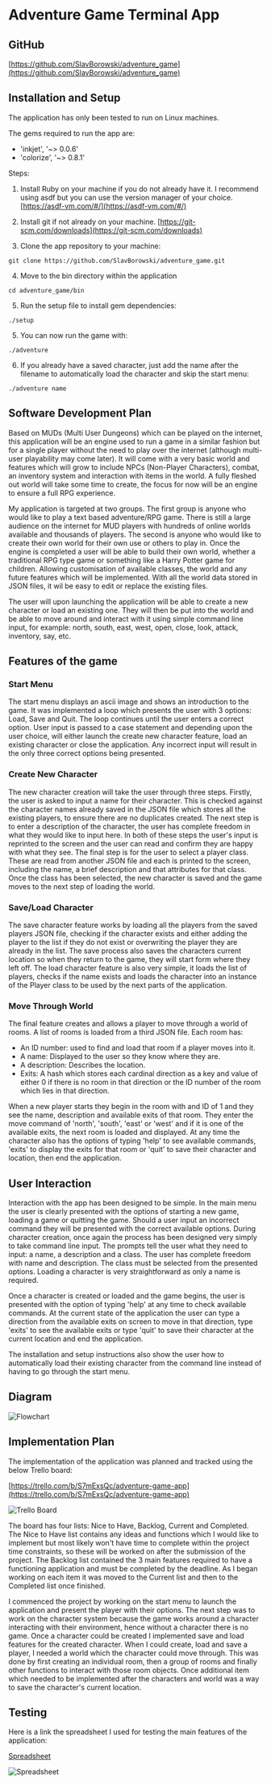 # Adventure Game Terminal App

## GitHub

[https://github.com/SlavBorowski/adventure_game](https://github.com/SlavBorowski/adventure_game)

## Installation and Setup

The application has only been tested to run on Linux machines.

The gems required to run the app are:

- 'inkjet', '~> 0.0.6'
- 'colorize', '~> 0.8.1'

Steps:

1. Install Ruby on your machine if you do not already have it. I recommend using asdf but you can use the version manager of your choice. [https://asdf-vm.com/#/](https://asdf-vm.com/#/)

2. Install git if not already on your machine. [https://git-scm.com/downloads](https://git-scm.com/downloads)

3. Clone the app repository to your machine:
``` 
git clone https://github.com/SlavBorowski/adventure_game.git
```

4. Move to the bin directory within the application
```
cd adventure_game/bin

```
5. Run the setup file to install gem dependencies:
```
./setup
```

5. You can now run the game with:
```
./adventure
```

6. If you already have a saved character, just add the name after the filename to automatically load the character and skip the start menu:
 ```
./adventure name
```

## Software Development Plan

Based on MUDs (Multi User Dungeons) which can be played on the internet, this application will be an engine used to run a game in a similar fashion but for a single player without the need to play over the internet (although multi-user playability may come later). It will come with a very basic world and features which will grow to include NPCs (Non-Player Characters), combat, an inventory system and interaction with items in the world. A fully fleshed out world will take some time to create, the focus for now will be an engine to ensure a full RPG experience.

My application is targeted at two groups. The first group is anyone who would like to play a text based adventure/RPG game. There is still a large audience on the internet for MUD players with hundreds of online worlds available and thousands of players.  The second is anyone who would like to create their own world for their own use or others to play in. Once the engine is completed a user will be able to build their own world, whether a traditional RPG type game or something like a Harry Potter game for children. Allowing customisation of  available classes, the world and any future features which will be implemented. With all the world data stored in JSON files, it wil be easy to edit or replace the existing files.

The user will upon launching the application will be able to create a new character or load an existing one. They will then be put into the world and be able to move around and interact with it using simple command line input, for example: north, south, east, west, open, close, look, attack, inventory, say, etc.


## Features of the game

### Start Menu

The start menu displays an ascii image and shows an introduction to the game. It was implemented a loop which presents the user with 3 options: Load, Save and Quit. The loop continues until the user enters a correct option. User input is passed to a case statement and depending upon the user choice, will either launch the create new character feature, load an existing character or close the application. Any incorrect input will result in the only three correct options being presented.

### Create New Character

The new character creation will take the user through three steps. Firstly, the user is asked to input a name for their character. This is checked against the character names already saved in the JSON file which stores all the existing players, to ensure there are no duplicates created. The next step is to enter a description of the character, the user has complete freedom in what they would like to input here. In both of these steps the user's input is reprinted to the screen and the user can read and confirm they are happy with what they see. The final step is for the user to select a player class. These are read from another JSON file and each is printed to the screen, including the name, a brief description and that attributes for that class. Once the class has been selected, the new character is saved and the game moves to the next step of loading the world.

### Save/Load Character

The save character feature works by loading all the players from the saved players JSON file, checking if the character exists and either adding the player to the list if they do not exist or overwriting the player they are already in the list. The save process also saves the characters current location so when they return to the game, they will start form where they left off. The load character feature is also very simple, it loads the list of players, checks if the name exists and loads the character into an instance of the Player class to be used by the next parts of the application. 

### Move Through World

The final feature creates and allows a player to move through a world of rooms. A list of rooms is loaded from a third JSON file. Each room has:
- An ID number: used to find and load that room if a player moves into it.
- A name: Displayed to the user so they know where they are.
- A description: Describes the location.
- Exits: A hash which stores each cardinal direction as a key and value of either 0 if there is no room in that direction or the ID number of the room which lies in that direction.

When a new player starts they begin in the room with and ID of 1 and they see the name, description and available exits of that room. They enter the move command of 'north', 'south', 'east' or 'west' and if it is one of the available exits, the next room is loaded and displayed. At any time the character also has the options of typing 'help' to see available commands, 'exits' to display the exits for that room or 'quit' to save their character and location, then end the application.

## User Interaction

Interaction with the app has been designed to be simple. In the main menu the user is clearly presented with the options of starting a new game, loading a game or quitting the game. Should a user input an incorrect command they will be presented with the correct available options. During character creation, once again the process has been designed very simply to take command line input. The prompts tell the user what they need to input: a name, a description and a class. The user has complete freedom with name and description. The class must be selected from the presented options. Loading a character is very straightforward as only a name is required.

Once a character is created or loaded and the game begins, the user is presented with the option of typing 'help' at any time to check available commands. At the current state of the application the user can type a direction from the available exits on screen to move in that direction, type 'exits' to see the available exits or type 'quit' to save their character at the current location and end the application.

The installation and setup instructions also show the user how to automatically load their existing character from the command line instead of having to go through the start menu.

## Diagram
![Flowchart](./docs/Adventure_Game.png)

## Implementation Plan

The implementation of the application was planned and tracked using the below Trello board:

[https://trello.com/b/S7mExsQc/adventure-game-app](https://trello.com/b/S7mExsQc/adventure-game-app)

![Trello Board](./docs/Trello_screen.png)

The board has four lists: Nice to Have, Backlog, Current and Completed. The Nice to Have list contains any ideas and functions which I would like to implement but most likely won't have time to complete within the project time constraints, so these will be worked on after the submission of the project. The Backlog list contained the 3 main features required to have a functioning application and must be completed by the deadline. As I began working on each item it was moved to the Current list and then to the Completed list once finished.

I commenced the project by working on the start menu to launch the application and present the player with their options. The next step was to work on the character system because the game works around a character interacting with their environment, hence without a character there is no game. Once a character could be created I implemented save and load features for the created character. When I could create, load and save a player, I needed a world which the character could move through. This was done by first creating an individual room, then a group of rooms and finally other functions to interact with those room objects. Once additional item which needed to be implemented after the characters and world was a way to save the character's current location.

## Testing

Here is a link the spreadsheet I used for testing the main features of the application:

[Spreadsheet](https://docs.google.com/spreadsheets/d/1esvwRxVkNWoOt7-0wz5ZR_gOTAm72TgjYmicg-1YpII/edit?usp=sharing)

![Spreadsheet](./docs/Spreadsheet_screen.png)

